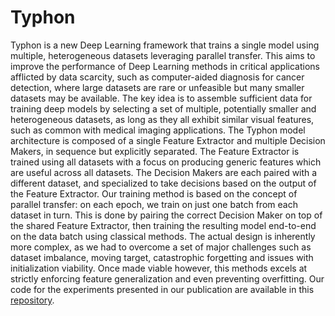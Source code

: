 # Typhon
Typhon is a new Deep Learning framework that trains a single model using multiple, heterogeneous datasets leveraging parallel transfer. This aims to improve the performance of Deep Learning methods in critical applications afflicted by data scarcity, such as computer-aided diagnosis for cancer detection, where large datasets are rare or unfeasible but many smaller datasets may be available.
The key idea is to assemble sufficient data for training deep models by selecting a set of multiple, potentially smaller and heterogeneous datasets, as long as they all exhibit similar visual features, such as common with medical imaging applications.
The Typhon model architecture is composed of a single Feature Extractor and multiple Decision Makers, in sequence but explicitly separated. The Feature Extractor is trained using all datasets with a focus on producing generic features which are useful across all datasets. The Decision Makers are each paired with a different dataset, and specialized to take decisions based on the output of the Feature Extractor.
Our training method is based on the concept of parallel transfer: on each epoch, we train on just one batch from each dataset in turn. This is done by pairing the correct Decision Maker on top of the shared Feature Extractor, then training the resulting model end-to-end on the data batch using classical methods.
The actual design is inherently more complex, as we had to overcome a set of major challenges such as dataset imbalance, moving target, catastrophic forgetting and issues with initialization viability. Once made viable however, this methods excels at strictly enforcing feature generalization and even preventing overfitting.
Our code for the experiments presented in our publication are available in this [repository](https://github.com/eXascaleInfolab/typhon_exp).
